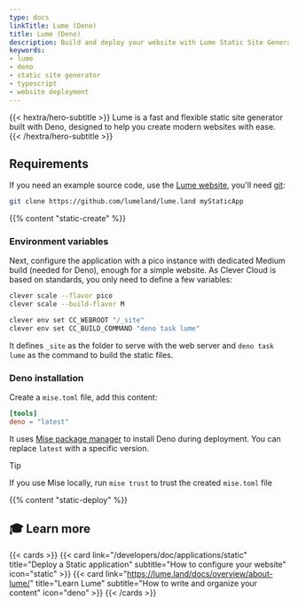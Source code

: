 ```yaml
---
type: docs
linkTitle: Lume (Deno)
title: Lume (Deno)
description: Build and deploy your website with Lume Static Site Generator (SSG) using Deno runtime on Clever Cloud platform with complete setup guide
keywords:
- lume
- deno
- static site generator
- typescript
- website deployment
---
```


{{< hextra/hero-subtitle >}}
  Lume is a fast and flexible static site generator built with Deno, designed to help you create modern websites with ease.
{{< /hextra/hero-subtitle >}}

## Requirements

If you need an example source code, use the [Lume website](https://github.com/lumeland/lume.land), you'll need [git](https://git-scm.com/book/en/v2/Getting-Started-Installing-Git):

```bash
git clone https://github.com/lumeland/lume.land myStaticApp
```
{{% content "static-create" %}}

### Environment variables

Next, configure the application with a pico instance with dedicated Medium build (needed for Deno), enough for a simple website. As Clever Cloud is based on standards, you only need to define a few variables:

```bash
clever scale --flavor pico
clever scale --build-flavor M

clever env set CC_WEBROOT "/_site"
clever env set CC_BUILD_COMMAND "deno task lume"
```

It defines `_site` as the folder to serve with the web server and `deno task lume` as the command to build the static files.

### Deno installation

Create a `mise.toml` file, add this content:

```toml {filename="mise.toml"}
[tools]
deno = "latest"
```

It uses [Mise package manager](/developers/doc/reference/reference-environment-variables/#install-tools-with-mise-package-manager) to install Deno during deployment. You can replace `latest` with a specific version.

> [!TIP]
> If you use Mise locally, run `mise trust` to trust the created `mise.toml` file

{{% content "static-deploy" %}}

## 🎓 Learn more

{{< cards >}}
  {{< card link="/developers/doc/applications/static" title="Deploy a Static application" subtitle="How to configure your website" icon="static" >}}
  {{< card link="https://lume.land/docs/overview/about-lume/" title="Learn Lume" subtitle="How to write and organize your content" icon="deno" >}}
{{< /cards >}}
